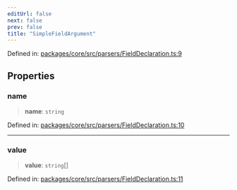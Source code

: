 ```yaml
---
editUrl: false
next: false
prev: false
title: "SimpleFieldArgument"
---
```


Defined in: [packages/core/src/parsers/FieldDeclaration.ts:9](https://github.com/mProjectsCode/obsidian-meta-bind-plugin/blob/43804cae2c305431d6768245a6348f2ee7f14fca/packages/core/src/parsers/FieldDeclaration.ts#L9)

## Properties

### name

> **name**: `string`

Defined in: [packages/core/src/parsers/FieldDeclaration.ts:10](https://github.com/mProjectsCode/obsidian-meta-bind-plugin/blob/43804cae2c305431d6768245a6348f2ee7f14fca/packages/core/src/parsers/FieldDeclaration.ts#L10)

***

### value

> **value**: `string`[]

Defined in: [packages/core/src/parsers/FieldDeclaration.ts:11](https://github.com/mProjectsCode/obsidian-meta-bind-plugin/blob/43804cae2c305431d6768245a6348f2ee7f14fca/packages/core/src/parsers/FieldDeclaration.ts#L11)
